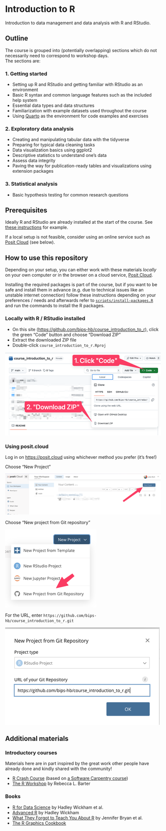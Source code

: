 # Introduction to R


Introduction to data management and data analysis with R and RStudio.

## Outline

The course is grouped into (potentially overlapping) sections which do
not necessarily need to correspond to workshop days.  
The sections are:

### 1. Getting started

- Setting up R and RStudio and getting familiar with RStudio as an
  environment  
- Basic R syntax and common language features such as the included help
  system  
- Essential data types and data structures  
- Familiarization with example datasets used throughout the course  
- Using [Quarto](https://quarto.org/) as the environment for code
  examples and exercises

### 2. Exploratory data analysis

- Creating and manipulating tabular data with the tidyverse  
- Preparing for typical data cleaning tasks  
- Data visualization basics using ggplot2  
- Descriptive statistics to understand one’s data
- Assess data integrity  
- Paving the way for publication-ready tables and visualizations using
  extension packages

### 3. Statistical analysis

- Basic hypothesis testing for common research questions

## Prerequisites

Ideally R and RStudio are already installed at the start of the course.
See [these instructions](https://lukasburk.de/posts/install-r/) for
example.

If a local setup is not feasible, consider using an online service such
as [Posit Cloud](https://posit.cloud/) (see below).

## How to use this repository

Depending on your setup, you can either work with these materials
*locally* on your own computer or in the browser on a cloud service,
[Posit Cloud](https://posit.cloud/).

Installing the required packages is part of the course, but if you want
to be safe and install them in advance (e.g. due to technical issues
like an unstable internet connection) follow these instructions
depending on your preferences / needs and afterwards refer to
[`scripts/install-packages.R`](./scripts/install-packages.R) and run the
commands to install the R packages.

### Locally with R / RStudio installed

- On this site (<https://github.com/bips-hb/course_introduction_to_r>),
  click the green “Code” button and choose “Download ZIP”
- Extract the downloaded ZIP file
- Double-click `course_introduction_to_r.Rproj`

![](assets/img/github-1.png)

### Using posit.cloud

Log in on <https://posit.cloud> using whichever method you prefer (it’s
free!)

Choose “New Project”

![](assets/img/positcloud-1.png)

Choose “New project from Git repository”

![](assets/img/positcloud-2.png)

For the URL, enter
`https://github.com/bips-hb/course_introduction_to_r.git`

![](assets/img/positcloud-3.png)

## Additional materials

### Introductory courses

Materials here are in part inspired by the great work other people have
already done and kindly shared with the community!

- [R Crash Course](https://r-crash-course.github.io/) (based on [a
  Software Carpentry
  course](https://swcarpentry.github.io/r-novice-gapminder/))
- [The R Workshop](https://www.r-workshop.org/) by Rebecca L. Barter

### Books

- [R for Data Science](https://r4ds.hadley.nz/) by Hadley Wickham et al.
- [Advanced R](https://adv-r.hadley.nz/) by Hadley Wickham
- [What They Forgot to Teach You About R](https://rstats.wtf/) by
  Jennifer Bryan et al.
- [The R Graphics Cookbook](https://r-graphics.org/)
